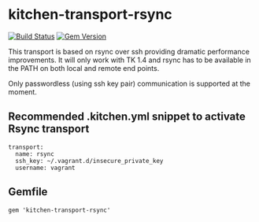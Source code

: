 # kitchen-transport-rsync

[![Build Status](https://api.travis-ci.org/unibet/kitchen-transport-rsync.svg)](https://travis-ci.org/unibet/kitchen-transport-rsync)
[![Gem Version](https://badge.fury.io/rb/kitchen-transport-rsync.svg)](http://badge.fury.io/rb/kitchen-transport-rsync)

This transport is based on rsync over ssh providing dramatic performance improvements.
It will only work with TK 1.4 and rsync has to be available in the PATH on both local and remote end points.

Only passwordless (using ssh key pair) communication is supported at the moment.

## Recommended **.kitchen.yml** snippet to activate Rsync transport

```
transport:
  name: rsync
  ssh_key: ~/.vagrant.d/insecure_private_key
  username: vagrant
```

## Gemfile
```
gem 'kitchen-transport-rsync'
```
